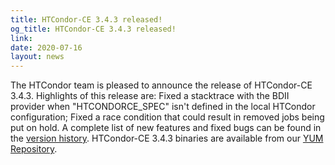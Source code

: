 ```yaml
---
title: HTCondor-CE 3.4.3 released!
og_title: HTCondor-CE 3.4.3 released!
link: 
date: 2020-07-16
layout: news
---
```


The HTCondor team is pleased to announce the release of HTCondor-CE 3.4.3.  Highlights of this release are: Fixed a stacktrace with the BDII provider when "HTCONDORCE_SPEC" isn't defined in the local HTCondor configuration; Fixed a race condition that could result in removed jobs being put on hold.  A complete list of new features and fixed bugs can be found in the <a href="https://htcondor-ce.readthedocs.io/en/stable/releases/#htcondor-ce-3-version-history"> version history</a>. HTCondor-CE 3.4.3 binaries are available from our <a href="http://htcondor.org/yum/">YUM Repository</a>. 
